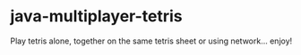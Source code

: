 java-multiplayer-tetris
=======================

Play tetris alone, together on the same tetris sheet or using network... enjoy!

